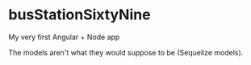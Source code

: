 # busStationSixtyNine
My very first Angular + Node app

The models aren't what they would suppose to be (Sequelize models).
